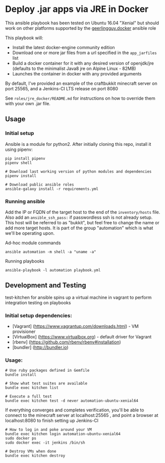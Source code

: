 # Deploy .jar apps via JRE in Docker

This ansible playbook has been tested on Ubuntu 16.04 "Xenial" but should work
on other platforms supported by the
[geerlingguy.docker](https://github.com/geerlingguy/ansible-role-docker/blob/master/meta/main.yml)
ansible role

This playbook will:
 * Install the latest docker-engine community edition
 * Download one or more jar files from a url specified in the `app_jarfiles` list
 * Build a docker container for it with any desired version of openjdk/jre
   (defaults to the minimalist Java8 jre on Alpine Linux - 82MB)
 * Launches the container in docker with any provided arguments

By default, I've provided an example of the craftbukkit minecraft server on port
25565, and a Jenkins-CI LTS release on port 8080

See `roles/jre_docker/README.md` for instructions on how to override them with
your own .jar file.

## Usage

### Initial setup

Ansible is a module for python2. After initially cloning this repo, install it
using pipenv:

    pip install pipenv
    pipenv shell

    # Download last working version of python modules and dependencies
    pipenv install

    # Download public ansible roles
    ansible-galaxy install -r requirements.yml

### Running ansible

Add the IP or FQDN of the target host to the end of the `inventory/hosts` file.
Also add an `ansible_ssh_pass:` if passwordless ssh is not already setup. This
host will be referred to as "bukkit", but feel free to change the name or add
more target hosts. It is part of the group "automation" which is what we'll be
operating upon.

Ad-hoc module commands

    ansible automation -m shell -a "uname -a"

Running playbooks

    ansible-playbook -l automation playbook.yml

## Development and Testing

test-kitchen for ansible spins up a virtual machine in vagrant to perform
integration testing on playbooks

### Initial setup dependencies:

 * [Vagrant] (https://www.vagrantup.com/downloads.html) - VM provisioner
 * [VirtualBox] (https://www.virtualbox.org) - default driver for Vagrant
 * [rbenv] (https://github.com/rbenv/rbenv#installation)
 * [bundler] (http://bundler.io)

### Usage:

    # Use ruby packages defined in Gemfile
    bundle install

    # Show what test suites are available
    bundle exec kitchen list

    # Execute a full test
    bundle exec kitchen test -d never automation-ubuntu-xenial64

If everything converges and completes verification, you'll be able to connect to
the minecraft server at localhost:25565 , and point a browser at localhost:8080
to finish setting up Jenkins-CI

    # How to log in and poke around your VM
    bundle exec kitchen login automation-ubuntu-xenial64
    sudo docker ps
    sudo docker exec -it jenkins /bin/sh

    # Destroy VMs when done
    bundle exec kitchen destroy
